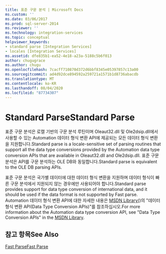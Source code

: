 ```yaml
---
title: 표준 구문 분석 | Microsoft Docs
ms.custom: ''
ms.date: 03/06/2017
ms.prod: sql-server-2014
ms.reviewer: ''
ms.technology: integration-services
ms.topic: conceptual
helpviewer_keywords:
- standard parse [Integration Services]
- locales [Integration Services]
ms.assetid: dfe835b1-ea52-4e18-a23a-5188c5b6f013
author: chugugrace
ms.author: chugu
ms.openlocfilehash: 7cacff710870d372d6bbf8345e05397857c13a00
ms.sourcegitcommit: ad4d92dce894592a259721a1571b1d8736abacdb
ms.translationtype: MT
ms.contentlocale: ko-KR
ms.lasthandoff: 08/04/2020
ms.locfileid: "87734307"
---
```

# <a name="standard-parse"></a><span data-ttu-id="69a4d-102">Standard Parse</span><span class="sxs-lookup"><span data-stu-id="69a4d-102">Standard Parse</span></span>
  <span data-ttu-id="69a4d-103">표준 구문 분석은 로캘 기반의 구문 분석 루틴이며 Oleaut32.dll 및 Ole2dsip.dll에서 사용할 수 있는 Automation 데이터 형식 변환 API에 제공되는 모든 데이터 형식 변환을 지원합니다.</span><span class="sxs-lookup"><span data-stu-id="69a4d-103">Standard parse is a locale-sensitive set of parsing routines that support all the data type conversions provided by the Automation data type conversion APIs that are available in Oleaut32.dll and Ole2dsip.dll.</span></span> <span data-ttu-id="69a4d-104">표준 구문 분석은 API를 구문 분석하는 OLE DB와 동일합니다.</span><span class="sxs-lookup"><span data-stu-id="69a4d-104">Standard parse is equivalent to the OLE DB parsing APIs.</span></span>  
  
 <span data-ttu-id="69a4d-105">표준 구문 분석은 국가별 데이터에 대한 데이터 형식 변환을 지원하며 데이터 형식이 빠른 구문 분석에서 지원되지 않는 경우에만 사용되어야 합니다.</span><span class="sxs-lookup"><span data-stu-id="69a4d-105">Standard parse provides support for data type conversion of international data, and it should be used if the data format is not supported by Fast parse.</span></span> <span data-ttu-id="69a4d-106">Automation 데이터 형식 변환 API에 대한 자세한 내용은 [MSDN Library(](https://go.microsoft.com/fwlink/?LinkId=79427))의 "데이터 형식 변환 API(Data Type Conversion APIs)"를 참조하십시오.</span><span class="sxs-lookup"><span data-stu-id="69a4d-106">For more information about the Automation data type conversion API, see "Data Type Conversion APIs" in the [MSDN Library](https://go.microsoft.com/fwlink/?LinkId=79427).</span></span>  
  
## <a name="see-also"></a><span data-ttu-id="69a4d-107">참고 항목</span><span class="sxs-lookup"><span data-stu-id="69a4d-107">See Also</span></span>  
 [<span data-ttu-id="69a4d-108">Fast Parse</span><span class="sxs-lookup"><span data-stu-id="69a4d-108">Fast Parse</span></span>](../../2014/integration-services/fast-parse.md)  
  
  
